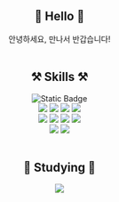 <div align="center">
  <h2>👋 Hello 👋</h2>
  <span>안녕하세요, 만나서 반갑습니다!</span>
</div>
<br>
<div align="center">
  <h2> ⚒️ Skills ⚒️ </h2>
  <img alt="Static Badge" src="https://img.shields.io/badge/https%3A%2F%2Fimg.shields.io%2Fbadge%2Fjust%2520the%2520message-8A2BE2?color=%234691e8">
  <br>
  <img src="https://img.shields.io/badge/JavaScript-F7DF1E?style=for-the-badge&logo=JavaScript&logoColor=white" />
  <img src="https://img.shields.io/badge/HTML5-E34F26?style=for-the-badge&logo=html5&logoColor=white" />
  <img src="https://img.shields.io/badge/CSS3-1572B6?style=for-the-badge&logo=css3&logoColor=white" />
  <img src="https://img.shields.io/badge/jQuery-0769AD?style=for-the-badge&logo=jquery&logoColor=white" />
  <br>
  <img src="https://img.shields.io/badge/C%23-239120?style=for-the-badge&logo=c-sharp&logoColor=white" />
  <img src="https://img.shields.io/badge/.NET-5C2D91?style=for-the-badge&logo=.net&logoColor=white" />
  <img src="https://img.shields.io/badge/Java-ED8B00?style=for-the-badge&logo=openjdk&logoColor=white" />
  <img src="https://img.shields.io/badge/Spring-6DB33F?style=for-the-badge&logo=spring&logoColor=white" />
  <br>
  <img src="https://img.shields.io/badge/MySQL-00000F?style=for-the-badge&logo=mysql&logoColor=white" />
  <img src="https://img.shields.io/badge/Oracle-F80000?style=for-the-badge&logo=oracle&logoColor=black" />
</div>
<br>
<div align="center">
  <h2> 📒 Studying 📒 </h2>
  <img src="https://img.shields.io/badge/React-20232A?style=for-the-badge&logo=react&logoColor=61DAFB" />
</div>
